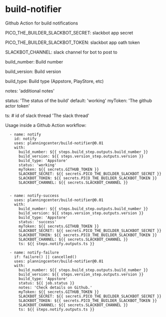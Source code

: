 # build-notifier
Github Action for build notifications


  PICO_THE_BUILDER_SLACKBOT_SECRET:  slackbot app secret
  
  PICO_THE_BUILDER_SLACKBOT_TOKEN: slackbot app oath token

  SLACKBOT_CHANNEL: slack channel for bot to post to

  build_number: Build number

  build_version: Build version

  build_type:  Build type  (Appstore, PlayStore, etc)

  notes: 'additional notes'

  status: 'The status of the build' default: 'working'
  myToken:  'The github actor token'
    
  ts: # id of slack thread 'The slack thread'


Usage inside a Github Action workflow:

      - name: notify
        id: notify
        uses: planningcenter/build-notifier@0.01
        with:
          build_number: ${{ steps.build_step.outputs.build_number }}
          build_version: ${{ steps.version_step.outputs.version }}
          build_type: 'Appstore'
          status: 'working'
          myToken: ${{ secrets.GITHUB_TOKEN }}
          SLACKBOT_SECRET: ${{ secrets.PICO_THE_BUILDER_SLACKBOT_SECRET }}
          SLACKBOT_TOKEN: ${{ secrets.PICO_THE_BUILDER_SLACKBOT_TOKEN }}
          SLACKBOT_CHANNEL: ${{ secrets.SLACKBOT_CHANNEL }}


      - name: notify-success
        uses: planningcenter/build-notifier@0.01
        with:
          build_number: ${{ steps.build_step.outputs.build_number }}
          build_version: ${{ steps.version_step.outputs.version }}
          build_type: 'Appstore'
          status: 'success'
          myToken: ${{ secrets.GITHUB_TOKEN }}
          SLACKBOT_SECRET: ${{ secrets.PICO_THE_BUILDER_SLACKBOT_SECRET }}
          SLACKBOT_TOKEN: ${{ secrets.PICO_THE_BUILDER_SLACKBOT_TOKEN }}
          SLACKBOT_CHANNEL: ${{ secrets.SLACKBOT_CHANNEL }}
          ts: ${{ steps.notify.outputs.ts }}

      - name: notify-failure
        if: failure() || cancelled()
        uses: planningcenter/build-notifier@0.01
        with:
          build_number: ${{ steps.build_step.outputs.build_number }}
          build_version: ${{ steps.version_step.outputs.version }}
          build_type: 'Appstore'
          status: ${{ job.status }}
          notes: 'Check details on Github.'
          myToken: ${{ secrets.GITHUB_TOKEN }}
          SLACKBOT_SECRET: ${{ secrets.PICO_THE_BUILDER_SLACKBOT_SECRET }}
          SLACKBOT_TOKEN: ${{ secrets.PICO_THE_BUILDER_SLACKBOT_TOKEN }}
          SLACKBOT_CHANNEL: ${{ secrets.SLACKBOT_CHANNEL }}
          ts: ${{ steps.notify.outputs.ts }}
